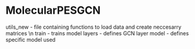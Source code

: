 # MolecularPESGCN
utils_new - file containing functions to load data and create neccesarry matrices \n
train - trains model
layers - defines GCN layer
model - defines specific model used
